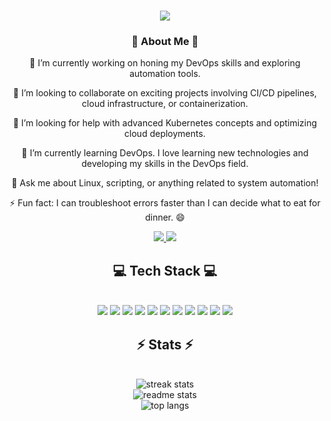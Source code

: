 
<h1 align="center">
    <img src="https://readme-typing-svg.herokuapp.com/?font=Righteous&size=35&center=true&vCenter=true&width=500&height=70&duration=4000&lines=Hi+There!+👋;+I'm+Meital!;" />
</h1>


<h3 align="center"> 💫 About Me 💫</h3>
<div align="center">
  
🔭 I’m currently working on honing my DevOps skills and exploring automation tools.
  
👯 I’m looking to collaborate on exciting projects involving CI/CD pipelines, cloud infrastructure, or containerization.

🤝 I’m looking for help with advanced Kubernetes concepts and optimizing cloud deployments.

🌱 I’m currently learning DevOps. I love learning new technologies and developing my skills in the DevOps field.

💬 Ask me about Linux, scripting, or anything related to system automation!

⚡ Fun fact: I can troubleshoot errors faster than I can decide what to eat for dinner. 😄

 </div>


<div align="center"> 
  <a href="https://linkedin.com/in/meital-talgauker" target="_blank">
    <img src="https://img.shields.io/badge/LinkedIn-0077B5?style=for-the-badge&logo=linkedin&logoColor=white" target="_blank"/>
  </a>
  <a href="https://MeitalTal.github.io" target="_blank">
     <img src="https://img.shields.io/badge/Portfolio-FF5722?style=for-the-badge&logo=todoist&logoColor=white" target="_blank"/> 
  </a>
</div>


<h2 align="center">💻 Tech Stack 💻</h2>

<br/>
<div align="center">
<img src="https://img.shields.io/badge/java-%23ED8B00.svg?style=for-the-badge&logo=openjdk&logoColor=white" />
<img src="https://img.shields.io/badge/python-3670A0?style=for-the-badge&logo=python&logoColor=ffdd54" />
<img src="https://img.shields.io/badge/AWS-%23FF9900.svg?style=for-the-badge&logo=amazon-aws&logoColor=white" />
<img src="https://img.shields.io/badge/jenkins-%232C5263.svg?style=for-the-badge&logo=jenkins&logoColor=white" />
<img src="https://img.shields.io/badge/mysql-4479A1.svg?style=for-the-badge&logo=mysql&logoColor=white" />
<img src="https://img.shields.io/badge/MongoDB-%234ea94b.svg?style=for-the-badge&logo=mongodb&logoColor=white" />
<img src="https://img.shields.io/badge/git-%23F05033.svg?style=for-the-badge&logo=git&logoColor=white" />
<img src="https://img.shields.io/badge/ansible-%231A1918.svg?style=for-the-badge&logo=ansible&logoColor=white" />
<img src="https://img.shields.io/badge/docker-%230db7ed.svg?style=for-the-badge&logo=docker&logoColor=white" />
<img src="https://img.shields.io/badge/grafana-%23F46800.svg?style=for-the-badge&logo=grafana&logoColor=white" />
<img src="https://img.shields.io/badge/kubernetes-%23326ce5.svg?style=for-the-badge&logo=kubernetes&logoColor=white" />
</div>

<h2 align="center">⚡ Stats ⚡</h2>
<br>
<div align="center" class="container">
    <img class="stat-img" src="https://github-readme-streak-stats.herokuapp.com/?user=MeitalTal&theme=dark&hide_border=false" alt="streak stats">
    <br/>
    <img class="stat-img" src="https://github-readme-stats.vercel.app/api?username=MeitalTal&theme=dark&hide_border=false&include_all_commits=false&count_private=false" alt="readme stats">
    <br/>
  <img class="stat-img" src="https://github-readme-stats.vercel.app/api/top-langs/?username=MeitalTal&theme=dark&hide_border=false&include_all_commits=false&count_private=false&layout=compact" alt="top langs" />
</div>




